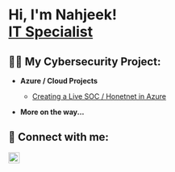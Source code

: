 <h1>Hi, I'm Nahjeek! <br/><a href="https://github.com/nahjeek/Cloud-SOC">IT Specialist</a></h1>

<h2>👨‍💻 My Cybersecurity Project:</h2>

- <b>Azure / Cloud Projects</b>
  - [Creating a Live SOC / Honetnet in Azure](https://github.com/nahjeek/Cloud-SOC)
 
- <b>More on the way...</b>

<h2> 🤳 Connect with me:</h2>


[<img align="left" alt="Nahjeek Mitter | LinkedIn" width="22px" src="https://cdn.jsdelivr.net/npm/simple-icons@v3/icons/linkedin.svg" />][linkedin]


[linkedin]: https://www.linkedin.com/in/nahjeek-mitter/

